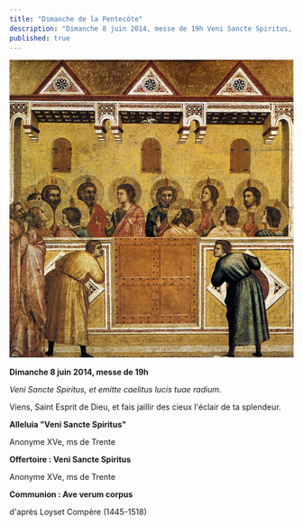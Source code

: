 ```yaml
---
title: "Dimanche de la Pentecôte"
description: "Dimanche 8 juin 2014, messe de 19h Veni Sancte Spiritus, et emitte caelitus lucis tuae radium. Viens, Saint Esprit de Dieu, et fais jaillir des cieux l'éclair de ta splendeur. Alleluia &quot;Veni Sancte Spiritus&quot; Anonyme XVe, ms de Trente Offertoire : Veni..."
published: true
---
```



![](/images/2014-06-26-pentecote-v.jpg)

**Dimanche 8 juin 2014, messe de 19h**

*Veni Sancte Spiritus, et emitte caelitus lucis tuae radium.*

Viens, Saint Esprit de Dieu, et fais jaillir des cieux l'éclair de ta splendeur.

**Alleluia "Veni Sancte Spiritus"**

Anonyme XVe, ms de Trente

**Offertoire : Veni Sancte Spiritus**

Anonyme XVe, ms de Trente

**Communion : Ave verum corpus**

d'après Loyset Compère (1445-1518)